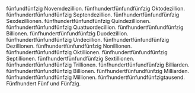 fünfundfünfzig Novemdezillion.
fünfhundertfünfundfünfzig Oktodezillion.
fünfhundertfünfundfünfzig Septendezillion.
fünfhundertfünfundfünfzig Sexdezillionen.
fünfhundertfünfundfünfzig Quindezillionen.
fünfhundertfünfundfünfzig Quattuordecillion.
fünfhundertfünfundfünfzig Billionen.
fünfhundertfünfundfünfzig Duodezillion.
fünfhundertfünfundfünfzig Undecillion.
fünfhundertfünfundfünfzig Dezillionen.
fünfhundertfünfundfünfzig Nonillionen.
fünfhundertfünfundfünfzig Oktillionen.
fünfhundertfünfundfünfzig Septillionen.
fünfhundertfünfundfünfzig Sextillionen.
fünfhundertfünfundfünfzig Trillionen.
fünfhundertfünfundfünfzig Billiarden.
fünfhundertfünfundfünfzig Billionen.
fünfhundertfünfundfünfzig Milliarden.
fünfhundertfünfundfünfzig Millionen.
fünfhundertfünfundfünfzigtausend.
Fünfhundert Fünf und Fünfzig.
